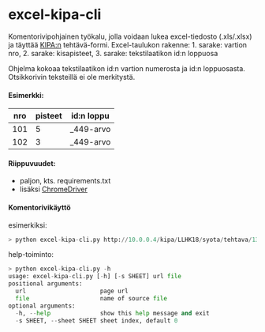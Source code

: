# excel-kipa-cli

Komentorivipohjainen työkalu, jolla voidaan lukea excel-tiedosto (.xls/.xlsx) ja täyttää [KIPA:n](https://github.com/partio-scout/kipa) tehtävä-formi. Excel-taulukon rakenne: 1. sarake: vartion nro, 2. sarake: kisapisteet, 3. sarake: tekstilaatikon id:n loppuosa

Ohjelma kokoaa tekstilaatikon id:n vartion numerosta ja id:n loppuosasta.
Otsikkorivin teksteillä ei ole merkitystä.

#### Esimerkki:
| nro | pisteet | id:n loppu |
| --- | --- | --- |
| 101 | 5 | _449-arvo |
| 102 | 3 | _449-arvo |

#### Riippuvuudet:
- paljon, kts. requirements.txt
- lisäksi [ChromeDriver](https://sites.google.com/a/chromium.org/chromedriver/)

#### Komentorivikäyttö

esimerkiksi:
```python
> python excel-kipa-cli.py http://10.0.0.4/kipa/LLHK18/syota/tehtava/139/ TESTI.xlsx --sheet Taul3
```
help-toiminto:
```python
> python excel-kipa-cli.py -h
usage: excel-kipa-cli.py [-h] [-s SHEET] url file
positional arguments:
  url                     page url
  file                    name of source file
optional arguments:
  -h, --help              show this help message and exit
  -s SHEET, --sheet SHEET sheet index, default 0
```
